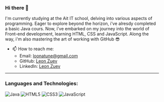 ### Hi there 👋

I'm currently studying at the Ait IT school,
delving into various aspects of programming.
Eager to explore beyond the horizon, i've alresdy completed
a basic Java cours. Now, i've embarked on my journey into
the world of Front-end development, learning HTML, CSS 
and JavaScript. Along the way, i'm also mastering the
art of working with GitHub 😎

- 📫 How to reach me:
  * Email: loonatune@gmail.com
  * GitHub: [Leon Zuev](https://github.com/LeonZuev)
  * LinkedIn: [Leon Zuev](https://www.linkedin.com/in/leon-zuev-63045b273/)

- - -
### Languages and Technologies:

![Java](https://img.shields.io/badge/-Java-007396?style=for-the-badge&logo=Java&logoColor=white)
![HTML5](https://img.shields.io/badge/-HTML5-E34F26?style=for-the-badge&logo=HTML5&logoColor=white)
![CSS3](https://img.shields.io/badge/-CSS3-1572B6?style=for-the-badge&logo=CSS3&logoColor=white)
![JavaScript](https://img.shields.io/badge/-JavaScript-F7DF1E?style=for-the-badge&logo=JavaScript&logoColor=black)
